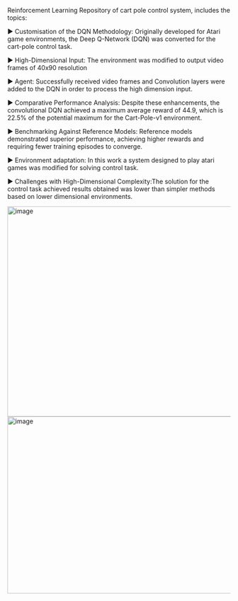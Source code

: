 Reinforcement Learning Repository of cart pole control system, includes the topics:

► Customisation of the DQN Methodology: Originally developed for Atari game environments, the Deep Q-Network (DQN) was converted for the cart-pole control task.

► High-Dimensional Input: The environment was modified to output video frames of 40x90 resolution

► Agent: Successfully received video frames and Convolution layers were added to the DQN in order to process the high dimension input.

► Comparative Performance Analysis: Despite these enhancements, the convolutional DQN achieved a maximum average reward of 44.9, which is 22.5% of the potential maximum for the Cart-Pole-v1 environment.

► Benchmarking Against Reference Models: Reference models demonstrated superior performance, achieving higher rewards and requiring fewer training episodes to converge.

► Environment adaptation: In this work a system designed to play atari games was modified for solving control task.

► Challenges with High-Dimensional Complexity:The solution for the control task achieved results obtained was lower than simpler methods based on lower dimensional environments.

<img width="704" height="475" alt="image" src="https://github.com/user-attachments/assets/87b687cf-bf15-4960-9c69-0700fb876d07" />
<img width="688" height="400" alt="image" src="https://github.com/user-attachments/assets/ebfa7798-31e7-41b9-9fbe-1ea0f0b85fb4" />
